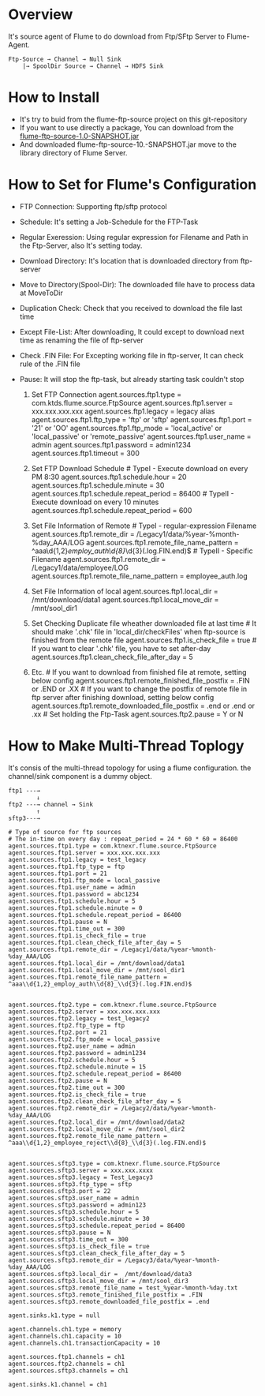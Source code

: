 Overview
=======================================
It's source agent of Flume to do download from Ftp/SFtp Server to Flume-Agent.

    Ftp-Source → Channel → Null Sink
        |→ SpoolDir Source → Channel → HDFS Sink  

How to Install
=======================================
+ It's try to buid from the flume-ftp-source project on this git-repository
+ If you want to use directly a package, You can download from the [flume-ftp-source-1.0-SNAPSHOT.jar](https://github.com/kim-kang-won/flume-ftp-source/blob/master/target/flume-ftp-source-1.0-SNAPSHOT.jar)
+ And downloaded flume-ftp-source-10.-SNAPSHOT.jar move to the library directory of Flume Server.

How to Set for Flume's Configuration
=======================================

+ FTP Connection: Supporting ftp/sftp protocol
+ Schedule: It's setting a Job-Schedule for the FTP-Task
+ Regular Exeression: Using regular expression for Filename and Path in the Ftp-Server, also It's setting today.
+ Download Directory: It's location that is downloaded directory from ftp-server
+ Move to Directory(Spool-Dir): The downloaded file have to process data at MoveToDir 
+ Duplication Check: Check that you received to download the file last time
+ Except File-List: After downloading, It could except to download next time as renaming the file of ftp-server
+ Check .FIN File: For Excepting working file in ftp-server, It can check rule of the .FIN file
+ Pause: It will stop the ftp-task, but already starting task couldn't stop


    1. Set FTP Connection
       agent.sources.ftp1.type = com.ktds.flume.source.FtpSource
       agent.sources.ftp1.server = xxx.xxx.xxx.xxx
       agent.sources.ftp1.legacy = legacy alias
       agent.sources.ftp1.ftp_type = 'ftp' or 'sftp'
       agent.sources.ftp1.port = '21' or 'OO'
       agent.sources.ftp1.ftp_mode = 'local_active' or 'local_passive' or 'remote_passive'
       agent.sources.ftp1.user_name = admin
       agent.sources.ftp1.password = admin1234
       agent.sources.ftp1.timeout = 300
       
    2. Set FTP Download Schedule
      # TypeI - Execute download on every PM 8:30
      agent.sources.ftp1.schedule.hour = 20
      agent.sources.ftp1.schedule.minute = 30
      agent.sources.ftp1.schedule.repeat_period = 86400
      # TypeII - Execute download on every 10 minutes
      agent.sources.ftp1.schedule.repeat_period = 600
      
    3. Set File Information of Remote
      # TypeI - regular-expression Filename
      agent.sources.ftp1.remote_dir = /Legacy1/data/%year-%month-%day_AAA/LOG
      agent.sources.ftp1.remote_file_name_pattern = ^aaa\\d{1,2}_employ_auth\\d{8}_\\d{3}(.log.FIN.end)$
      # TypeII - Specific Filename
      agent.sources.ftp1.remote_dir = /Legacy1/data/employee/LOG
      agent.sources.ftp1.remote_file_name_pattern = employee_auth.log
      
    4. Set File Information of local
      agent.sources.ftp1.local_dir = /mnt/download/data1
      agent.sources.ftp1.local_move_dir = /mnt/sool_dir1
      
    5. Set Checking Duplicate file wheather downloaded file at last time
      # It should make '.chk' file in 'local_dir/checkFiles' when ftp-source is finished from the remote file
      agent.sources.ftp1.is_check_file = true
      # If you want to clear '.chk' file, you have to set after-day
      agent.sources.ftp1.clean_check_file_after_day = 5
      
    6. Etc.
      # If you want to download from finished file at remote, setting below config
      agent.sources.ftp1.remote_finished_file_postfix = .FIN or .END or .XX
      # If you want to change the postfix of remote file in ftp server after finishing download, setting below config
      agent.sources.ftp1.remote_downloaded_file_postfix = .end or .end or .xx
      # Set holding the Ftp-Task
      agent.sources.ftp2.pause = Y or N
      
      
How to Make Multi-Thread Toplogy
=======================================
It's consis of the multi-thread topology for using a flume configuration. the channel/sink component is a dummy object.

    ftp1 ---→
            ↓
    ftp2 ---→ channel → Sink
            ↑
    sftp3---→
       
    # Type of source for ftp sources
    # The in-time on every day : repeat_period = 24 * 60 * 60 = 86400
    agent.sources.ftp1.type = com.ktnexr.flume.source.FtpSource
    agent.sources.ftp1.server = xxx.xxx.xxx.xxx
    agent.sources.ftp1.legacy = test_legacy
    agent.sources.ftp1.ftp_type = ftp
    agent.sources.ftp1.port = 21
    agent.sources.ftp1.ftp_mode = local_passive
    agent.sources.ftp1.user_name = admin
    agent.sources.ftp1.password = abc1234
    agent.sources.ftp1.schedule.hour = 5
    agent.sources.ftp1.schedule.minute = 0
    agent.sources.ftp1.schedule.repeat_period = 86400
    agent.sources.ftp1.pause = N
    agent.sources.ftp1.time_out = 300
    agent.sources.ftp1.is_check_file = true
    agent.sources.ftp1.clean_check_file_after_day = 5
    agent.sources.ftp1.remote_dir = /Legacy1/data/%year-%month-%day_AAA/LOG
    agent.sources.ftp1.local_dir = /mnt/download/data1
    agent.sources.ftp1.local_move_dir = /mnt/sool_dir1
    agent.sources.ftp1.remote_file_name_pattern = ^aaa\\d{1,2}_employ_auth\\d{8}_\\d{3}(.log.FIN.end)$


    agent.sources.ftp2.type = com.ktnexr.flume.source.FtpSource
    agent.sources.ftp2.server = xxx.xxx.xxx.xxx
    agent.sources.ftp2.legacy = test_legacy2
    agent.sources.ftp2.ftp_type = ftp
    agent.sources.ftp2.port = 21
    agent.sources.ftp2.ftp_mode = local_passive
    agent.sources.ftp2.user_name = admin
    agent.sources.ftp2.password = admin1234
    agent.sources.ftp2.schedule.hour = 5
    agent.sources.ftp2.schedule.minute = 15
    agent.sources.ftp2.schedule.repeat_period = 86400
    agent.sources.ftp2.pause = N
    agent.sources.ftp2.time_out = 300
    agent.sources.ftp2.is_check_file = true
    agent.sources.ftp2.clean_check_file_after_day = 5
    agent.sources.ftp2.remote_dir = /Legacy2/data/%year-%month-%day_AAA/LOG
    agent.sources.ftp2.local_dir = /mnt/download/data2
    agent.sources.ftp2.local_move_dir = /mnt/sool_dir2
    agent.sources.ftp2.remote_file_name_pattern = ^aaa\\d{1,2}_employee_reject\\d{8}_\\d{3}(.log.FIN.end)$


    agent.sources.sftp3.type = com.ktnexr.flume.source.FtpSource
    agent.sources.sftp3.server = xxx.xxx.xxxx
    agent.sources.sftp3.legacy = Test_Legacy3
    agent.sources.sftp3.ftp_type = sftp
    agent.sources.sftp3.port = 22
    agent.sources.sftp3.user_name = admin
    agent.sources.sftp3.password = admin123
    agent.sources.sftp3.schedule.hour = 5
    agent.sources.sftp3.schedule.minute = 30
    agent.sources.sftp3.schedule.repeat_period = 86400
    agent.sources.sftp3.pause = N
    agent.sources.sftp3.time_out = 300
    agent.sources.sftp3.is_check_file = true
    agent.sources.sftp3.clean_check_file_after_day = 5
    agent.sources.sftp3.remote_dir = /Legacy3/data/%year-%month-%day_AAA/LOG
    agent.sources.sftp3.local_dir =  /mnt/download/data3
    agent.sources.sftp3.local_move_dir = /mnt/sool_dir3
    agent.sources.sftp3.remote_file_name = test_%year-%month-%day.txt
    agent.sources.sftp3.remote_finished_file_postfix = .FIN
    agent.sources.sftp3.remote_downloaded_file_postfix = .end
    
    agent.sinks.k1.type = null
    
    agent.channels.ch1.type = memory
    agent.channels.ch1.capacity = 10
    agent.channels.ch1.transactionCapacity = 10

    agent.sources.ftp1.channels = ch1
    agent.sources.ftp2.channels = ch1
    agent.sources.sftp3.channels = ch1

    agent.sinks.k1.channel = ch1

